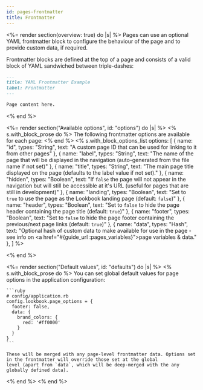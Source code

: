 ```yaml
---
id: pages-frontmatter
title: Frontmatter
---
```


<%= render section(overview: true) do |s| %>
  Pages can use an optional YAML frontmatter block to configure the behaviour of the page and to provide custom data, if required.

  Frontmatter blocks are defined at the top of a page and consists of a valid block of YAML sandwiched between triple-dashes:

  ```markdown
  ---
  title: YAML Frontmatter Example
  label: Frontmatter
  ---
  
  Page content here.
  ```
<% end %>

<%= render section("Available options", id: "options") do |s| %>
  <% s.with_block_prose do %>
    The following frontmatter options are available for each page:
  <% end %>
  <% s.with_block_options_list options: [
    {
      name: "id",
      types: "String",
      text: "A custom page ID that can be used for linking to it from other pages"
    },
    {
      name: "label",
      types: "String",
      text: "The name of the page that will be displayed in the navigation (auto-generated from the file name if not set)"
    },
    {
      name: "title",
      types: "String",
      text: "The main page title displayed on the page (defaults to the label value if not set)."
    },
    {
      name: "hidden",
      types: "Boolean",
      text: "If `false` the page will not appear in the navigation but will still be accessible at it's URL (useful for pages that are still in development)"
    },
    {
      name: "landing",
      types: "Boolean",
      text: "Set to `true` to use the page as the Lookbook landing page (default: `false`)"
    },
    {
      name: "header",
      types: "Boolean",
      text: "Set to `false` to hide the page header containing the page title (default: `true`)"
    },
    {
      name: "footer",
      types: "Boolean",
      text: "Set to `false` to hide the page footer containing the previous/next page links (default: `true`)"
    },
    {
      name: "data",
      types: "Hash",
      text: "Optional hash of custom data to make available for use in the page - see info on <a href=\"#{guide_url :pages_variables}\">page variables & data</a>."
    },
  ] %>

<% end %>

<%= render section("Default values", id: "defaults") do |s| %>
  <% s.with_block_prose do %>
    You can set global default values for page options in the application configuration:

    ```ruby
    # config/application.rb
    config.lookbook.page_options = {
      footer: false,
      data: {
        brand_colors: {
          red: '#ff0000'
        }
      }
    }
    ```

    These will be merged with any page-level frontmatter data. Options set in the frontmatter will override those set at the global
    level (apart from `data`, which will be deep-merged with the any globally defined data).
  <% end %>
<% end %>

